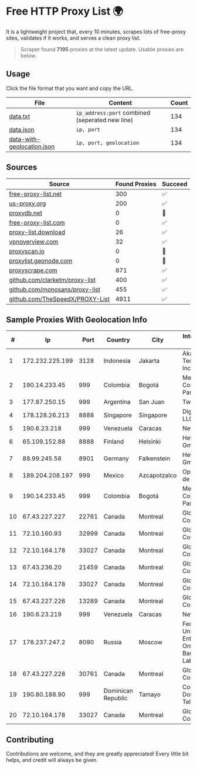 
# Free HTTP Proxy List 🌍

It is a lightweight project that, every 10 minutes, scrapes lots of free-proxy sites, validates if it works, and serves a clean proxy list.


> Scraper found **7195** proxies at the latest update. Usable proxies are below.

## Usage

Click the file format that you want and copy the URL.


|File|Content|Count|
|----|-------|-----|
|[data.txt](https://raw.githubusercontent.com/themiralay/Proxy-List-World/master/data.txt)|`ip_address:port` combined (seperated new line)|134|
|[data.json](https://raw.githubusercontent.com/themiralay/Proxy-List-World/master/data.json)|`ip, port`|134|
|[data-with-geolocation.json](https://raw.githubusercontent.com/themiralay/Proxy-List-World/master/data-with-geolocation.json)|`ip, port, geolocation`|134|

## Sources

|Source|Found Proxies|Succeed|
|------|-------------|-------|
|[free-proxy-list.net](https://free-proxy-list.net)|300|✅|
|[us-proxy.org](https://www.us-proxy.org)|200|✅|
|[proxydb.net](http://proxydb.net)|0|🚫|
|[free-proxy-list.com](https://free-proxy-list.com/?page=&port=&type%5B%5D=http&type%5B%5D=https&up_time=0&search=Search)|0|✅|
|[proxy-list.download](https://www.proxy-list.download/HTTP)|26|✅|
|[vpnoverview.com](https://vpnoverview.com/privacy/anonymous-browsing/free-proxy-servers)|32|✅|
|[proxyscan.io](https://www.proxyscan.io)|0|🚫|
|[proxylist.geonode.com](https://proxylist.geonode.com/api/proxy-list?limit=300&page=1&sort_by=lastChecked&sort_type=desc&protocols=http,https)|0|🚫|
|[proxyscrape.com](https://api.proxyscrape.com/v2/?request=displayproxies&protocol=http&timeout=10000&country=all&ssl=all&anonymity=all)|871|✅|
|[github.com/clarketm/proxy-list](https://raw.githubusercontent.com/clarketm/proxy-list/master/proxy-list-raw.txt)|400|✅|
|[github.com/monosans/proxy-list](https://raw.githubusercontent.com/monosans/proxy-list/main/proxies/http.txt)|455|✅|
|[github.com/TheSpeedX/PROXY-List](https://raw.githubusercontent.com/TheSpeedX/PROXY-List/master/http.txt)|4911|✅|


## Sample Proxies With Geolocation Info

|#|Ip|Port|Country|City|Internet Service Provider|
|-|--|----|-------|----|-------------------------|
|1|172.232.225.199|3128|Indonesia|Jakarta|Akamai Technologies, Inc.|
|2|190.14.233.45|999|Colombia|Bogotá|Media Commerce Partners S.A|
|3|177.87.250.15|999|Argentina|San Juan|Twainsat SRL|
|4|178.128.26.213|8888|Singapore|Singapore|DigitalOcean, LLC|
|5|190.6.23.218|999|Venezuela|Caracas|Net Uno|
|6|65.109.152.88|8888|Finland|Helsinki|Hetzner Online GmbH|
|7|88.99.245.58|8901|Germany|Falkenstein|Hetzner Online GmbH|
|8|189.204.208.197|999|Mexico|Azcapotzalco|Operbes, S.A. de C.V.|
|9|190.14.233.45|999|Colombia|Bogotá|Media Commerce Partners S.A|
|10|67.43.227.227|22761|Canada|Montreal|GloboTech Communications|
|11|72.10.160.93|32999|Canada|Montreal|GloboTech Communications|
|12|72.10.164.178|33027|Canada|Montreal|GloboTech Communications|
|13|67.43.236.20|21459|Canada|Montreal|GloboTech Communications|
|14|72.10.164.178|33027|Canada|Montreal|GloboTech Communications|
|15|67.43.227.226|13289|Canada|Montreal|GloboTech Communications|
|16|190.6.23.219|999|Venezuela|Caracas|Net Uno|
|17|178.237.247.2|8090|Russia|Moscow|Federal State Unitary Enterprise of the Order of the Red Banner of Labour "Russ|
|18|67.43.227.228|30761|Canada|Montreal|GloboTech Communications|
|19|190.80.188.90|999|Dominican Republic|Tamayo|Compañía Dominicana de Teléfonos S. A|
|20|72.10.164.178|33027|Canada|Montreal|GloboTech Communications|



## Contributing

Contributions are welcome, and they are greatly appreciated! Every
little bit helps, and credit will always be given.

